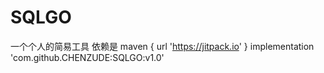 # SQLGO
一个个人的简易工具
依赖是
maven { url 'https://jitpack.io' }
implementation 'com.github.CHENZUDE:SQLGO:v1.0'
